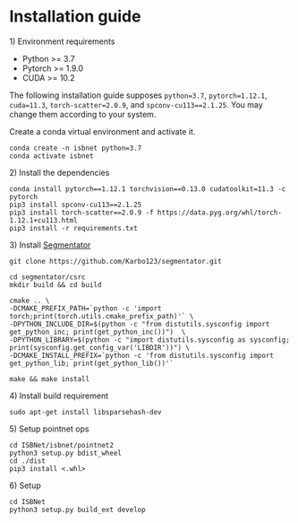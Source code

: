 # Installation guide

1\) Environment requirements

* Python >= 3.7
* Pytorch >= 1.9.0
* CUDA >= 10.2

The following installation guide supposes ``python=3.7``, ``pytorch=1.12.1``, ``cuda=11.3``, ``torch-scatter=2.0.9``, and ``spconv-cu113==2.1.25``. You may change them according to your system.

Create a conda virtual environment and activate it.
```
conda create -n isbnet python=3.7
conda activate isbnet
```

2\) Install the dependencies
```
conda install pytorch==1.12.1 torchvision==0.13.0 cudatoolkit=11.3 -c pytorch
pip3 install spconv-cu113==2.1.25
pip3 install torch-scatter==2.0.9 -f https://data.pyg.org/whl/torch-1.12.1+cu113.html
pip3 install -r requirements.txt
```

3\) Install [Segmentator](https://github.com/Karbo123/segmentator)

```
git clone https://github.com/Karbo123/segmentator.git

cd segmentator/csrc
mkdir build && cd build

cmake .. \
-DCMAKE_PREFIX_PATH=`python -c 'import torch;print(torch.utils.cmake_prefix_path)'` \
-DPYTHON_INCLUDE_DIR=$(python -c "from distutils.sysconfig import get_python_inc; print(get_python_inc())")  \
-DPYTHON_LIBRARY=$(python -c "import distutils.sysconfig as sysconfig; print(sysconfig.get_config_var('LIBDIR'))") \
-DCMAKE_INSTALL_PREFIX=`python -c 'from distutils.sysconfig import get_python_lib; print(get_python_lib())'` 

make && make install
```

4\) Install build requirement

```
sudo apt-get install libsparsehash-dev
```

5\) Setup pointnet ops
```
cd ISBNet/isbnet/pointnet2
python3 setup.py bdist_wheel
cd ./dist
pip3 install <.whl>
```

6\) Setup

```
cd ISBNet
python3 setup.py build_ext develop
```